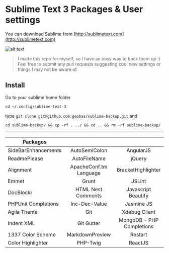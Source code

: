 # Sublime Text 3 Packages & User settings

You can download Sublime from [http://sublimetext.com](http://sublimetext.com)

![alt text](http://i1-linux.softpedia-static.com/screenshots/Sublime-Text_3.png "Sublime Text 3")

> I made this repo for myself, so I have an easy way to back them up :) Feel free to submit any pull requests suggesting cool new settings or things I may not be aware of.

## Install

Go to your sublime home folder
```
cd ~/.config/sublime-text-3
```
type `git clone git@github.com:geobas/sublime-backup.git` and

```
cd sublime-backup/ && cp -rf . ../ && cd .. && rm -rf sublime-backup/
```
---

| Packages | | |
| ------------- |:-------------:|:-------------:|
| SideBarEnhancements | AutoSemiColon | AngularJS |
| ReadmePlease | AutoFileName | jQuery |
| Alignment | Apache​Conf.​tm​Language | BracketHighlighter |
| Emmet | Grunt | JSLint |
| DocBlockr | HTML Nest Comments | Javascript Beautify |
| PHPUnit Completions | Inc-Dec-Value | Jasmine JS |
| Agila Theme | Git | Xdebug Client |
| Indent XML | Git Gutter | Mongo​DB - PHP Completions |
| 1337 Color Scheme | MarkdownPreview | Restart |
| Color Highlighter | PHP-Twig | React​JS |
